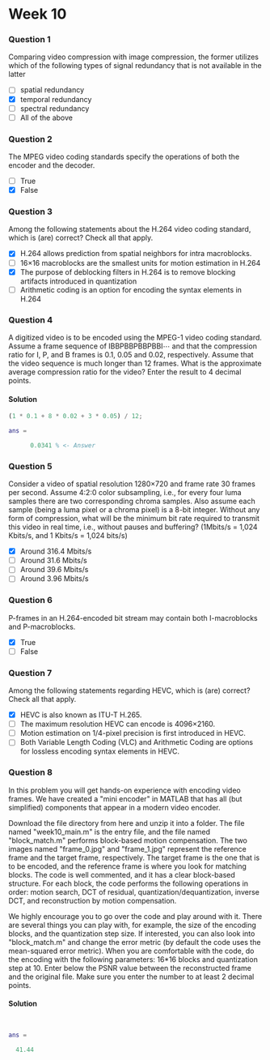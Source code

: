 # Week 10

### Question 1

Comparing video compression with image compression, the former utilizes which of the following types of signal redundancy that is not available in the latter

- [ ] spatial redundancy
- [x] temporal redundancy
- [ ] spectral redundancy
- [ ] All of the above

### Question 2

The MPEG video coding standards specify the operations of both the encoder and the decoder.

- [ ] True
- [x] False

### Question 3 

Among the following statements about the H.264 video coding standard, which is (are) correct? Check all that apply.

- [x] H.264 allows prediction from spatial neighbors for intra macroblocks.
- [ ] 16×16 macroblocks are the smallest units for motion estimation in H.264
- [x] The purpose of deblocking filters in H.264 is to remove blocking artifacts introduced in quantization
- [ ] Arithmetic coding is an option for encoding the syntax elements in H.264

### Question 4

A digitized video is to be encoded using the MPEG-1 video coding standard. Assume a frame sequence of IBBPBBPBBPBBI⋯ and that the compression ratio for I, P, and B frames is 0.1, 0.05 and 0.02, respectively. Assume that the video sequence is much longer than 12 frames. What is the approximate average compression ratio for the video? Enter the result to 4 decimal points.

#### Solution

```matlab
(1 * 0.1 + 8 * 0.02 + 3 * 0.05) / 12;

ans = 

      0.0341 % <- Answer
```

### Question 5
 
Consider a video of spatial resolution 1280×720 and frame rate 30 frames per second. Assume 4:2:0 color subsampling, i.e., for every four luma samples there are two corresponding chroma samples. Also assume each sample (being a luma pixel or a chroma pixel) is a 8-bit integer. Without any form of compression, what will be the minimum bit rate required to transmit this video in real time, i.e., without pauses and buffering? (1Mbits/s = 1,024 Kbits/s, and 1 Kbits/s = 1,024 bits/s)

- [x] Around 316.4 Mbits/s
- [ ] Around 31.6 Mbits/s
- [ ] Around 39.6 Mbits/s
- [ ] Around 3.96 Mbits/s

### Question 6

P-frames in an H.264-encoded bit stream may contain both I-macroblocks and P-macroblocks.

- [x] True
- [ ] False

### Question 7

Among the following statements regarding HEVC, which is (are) correct? Check all that apply.

- [x] HEVC is also known as ITU-T H.265.
- [ ] The maximum resolution HEVC can encode is 4096×2160.
- [ ] Motion estimation on 1/4-pixel precision is first introduced in HEVC.
- [ ] Both Variable Length Coding (VLC) and Arithmetic Coding are options for lossless encoding syntax elements in HEVC.

### Question 8

In this problem you will get hands-on experience with encoding video frames. We have created a "mini encoder" in MATLAB that has all (but simplified) components that appear in a modern video encoder.

Download the file directory from here and unzip it into a folder. The file named "week10_main.m" is the entry file, and the file named "block_match.m" performs block-based motion compensation. The two images named "frame_0.jpg" and "frame_1.jpg" represent the reference frame and the target frame, respectively. The target frame is the one that is to be encoded, and the reference frame is where you look for matching blocks. The code is well commented, and it has a clear block-based structure. For each block, the code performs the following operations in order: motion search, DCT of residual, quantization/dequantization, inverse DCT, and reconstruction by motion compensation.

We highly encourage you to go over the code and play around with it. There are several things you can play with, for example, the size of the encoding blocks, and the quantization step size. If interested, you can also look into "block_match.m" and change the error metric (by default the code uses the mean-squared error metric). When you are comfortable with the code, do the encoding with the following parameters: 16*16 blocks and quantization step at 10. Enter below the PSNR value between the reconstructed frame and the original file. Make sure you enter the number to at least 2 decimal points.

#### Solution

```matlab


ans =

  41.44
```
